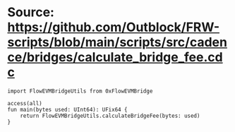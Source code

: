 # Source: https://github.com/Outblock/FRW-scripts/blob/main/scripts/src/cadence/bridges/calculate_bridge_fee.cdc

```
import FlowEVMBridgeUtils from 0xFlowEVMBridge

access(all)
fun main(bytes used: UInt64): UFix64 {
    return FlowEVMBridgeUtils.calculateBridgeFee(bytes: used)
}

```